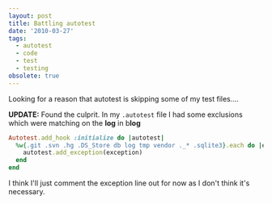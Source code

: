 ```yaml
---
layout: post
title: Battling autotest
date: '2010-03-27'
tags:
  - autotest
  - code
  - test
  - testing
obsolete: true
---
```


Looking for a reason that autotest is skipping some of my test files....

<strong>UPDATE:</strong> Found the culprit. In my `.autotest` file I had some exclusions which were matching on the <strong>log</strong> in b<strong>log</strong>

```ruby
Autotest.add_hook :initialize do |autotest|
  %w{.git .svn .hg .DS_Store db log tmp vendor ._* .sqlite3}.each do |exception|
    autotest.add_exception(exception)
  end
end
```

I think I'll just comment the exception line out for now as I don't think it's necessary.
